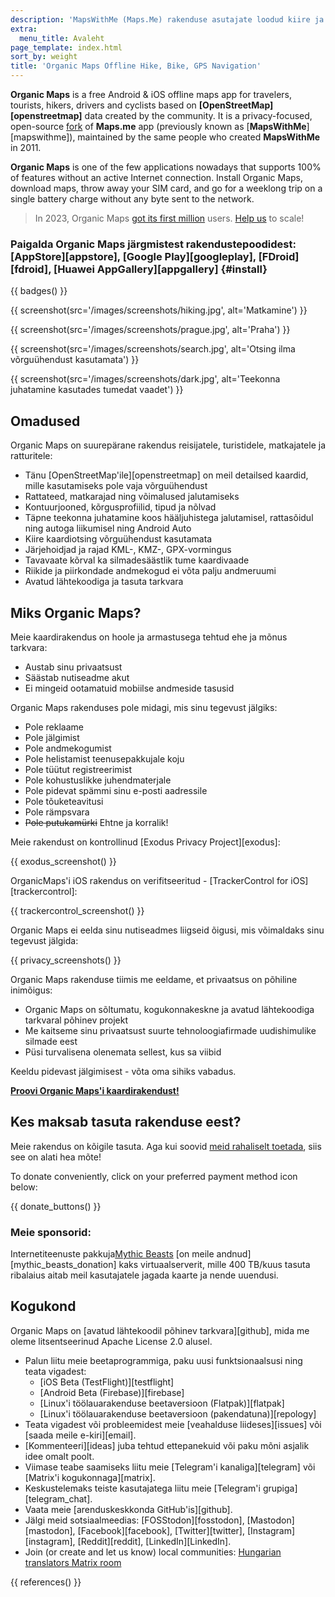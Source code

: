 ```yaml
---
description: 'MapsWithMe (Maps.Me) rakenduse asutajate loodud kiire ja detailne võrguühendust mittevajav kaardilahendus reisijatele, turistidele, autojuhtidele, matkajatele ja ratturitele.'
extra:
  menu_title: Avaleht
page_template: index.html
sort_by: weight
title: 'Organic Maps Offline Hike, Bike, GPS Navigation'
---
```


**Organic Maps** is a free Android & iOS offline maps app for travelers, tourists, hikers, drivers and cyclists based on **[OpenStreetMap][openstreetmap]** data created by the community.
It is a privacy-focused, open-source [fork][fork] of **Maps.me** app (previously known as [**MapsWithMe**][mapswithme]), maintained by the same people who created **MapsWithMe** in 2011.

**Organic Maps** is one of the few applications nowadays that supports 100% of features without an active Internet connection. Install Organic Maps, download maps, throw away your SIM card, and go for a weeklong trip on a single battery charge without any byte sent to the network.

> In 2023, Organic Maps [got its first million](@/news/2023-12-23/281/index.md) users. [Help us](@/donate/index.md) to scale!

### Paigalda Organic Maps järgmistest rakendustepoodidest: [AppStore][appstore], [Google Play][googleplay], [FDroid][fdroid], [Huawei AppGallery][appgallery] {#install}

{{ badges() }}

{{ screenshot(src='/images/screenshots/hiking.jpg', alt='Matkamine') }}

{{ screenshot(src='/images/screenshots/prague.jpg', alt='Praha') }}

{{ screenshot(src='/images/screenshots/search.jpg', alt='Otsing ilma
võrguühendust kasutamata') }}

{{ screenshot(src='/images/screenshots/dark.jpg', alt='Teekonna juhatamine
kasutades tumedat vaadet') }}

## Omadused

Organic Maps on suurepärane rakendus reisijatele, turistidele, matkajatele
ja ratturitele:

- Tänu [OpenStreetMap'ile][openstreetmap] on meil detailsed kaardid, mille
  kasutamiseks pole vaja võrguühendust
- Rattateed, matkarajad ning võimalused jalutamiseks
- Kontuurjooned, kõrgusprofiilid, tipud ja nõlvad
- Täpne teekonna juhatamine koos hääljuhistega jalutamisel, rattasõidul ning
  autoga liikumisel ning Android Auto
- Kiire kaardiotsing võrguühendust kasutamata
- Järjehoidjad ja rajad KML-, KMZ-, GPX-vormingus
- Tavavaate kõrval ka silmadesäästlik tume kaardivaade
- Riikide ja piirkondade andmekogud ei võta palju andmeruumi
- Avatud lähtekoodiga ja tasuta tarkvara

## Miks Organic Maps?

Meie kaardirakendus on hoole ja armastusega tehtud ehe ja mõnus tarkvara:

- Austab sinu privaatsust
- Säästab nutiseadme akut
- Ei mingeid ootamatuid mobiilse andmeside tasusid

Organic Maps rakenduses pole midagi, mis sinu tegevust jälgiks:

- Pole reklaame
- Pole jälgimist
- Pole andmekogumist
- Pole helistamist teenusepakkujale koju
- Pole tüütut registreerimist
- Pole kohustuslikke juhendmaterjale
- Pole pidevat spämmi sinu e-posti aadressile
- Pole tõuketeavitusi
- Pole rämpsvara
- ~~Pole putukamürki~~ Ehtne ja korralik!

Meie rakendust on kontrollinud [Exodus Privacy Project][exodus]:

{{ exodus_screenshot() }}

OrganicMaps'i iOS rakendus on verifitseeritud - [TrackerControl for
iOS][trackercontrol]:

{{ trackercontrol_screenshot() }}

Organic Maps ei eelda sinu nutiseadmes liigseid õigusi, mis võimaldaks sinu
tegevust jälgida:

{{ privacy_screenshots() }}

Organic Maps rakenduse tiimis me eeldame, et privaatsus on põhiline
inimõigus:

- Organic Maps on sõltumatu, kogukonnakeskne ja avatud lähtekoodiga
  tarkvaral põhinev projekt
- Me kaitseme sinu privaatsust suurte tehnoloogiafirmade uudishimulike
  silmade eest
- Püsi turvalisena olenemata sellest, kus sa viibid

Keeldu pidevast jälgimisest - võta oma sihiks vabadus.

**[Proovi Organic Maps'i kaardirakendust!](#install)**

## Kes maksab tasuta rakenduse eest?

Meie rakendus on kõigile tasuta. Aga kui soovid [meid rahaliselt
toetada](@/donate/index.md), siis see on alati hea mõte!

To donate conveniently, click on your preferred payment method icon below:

{{ donate_buttons() }}

### Meie sponsorid:

Internetiteenuste pakkuja[Mythic Beasts](https://www.mythic-beasts.com/) [on
meile andnud][mythic_beasts_donation] kaks virtuaalserverit, mille 400
TB/kuus tasuta ribalaius aitab meil kasutajatele jagada kaarte ja nende
uuendusi.

## Kogukond

Organic Maps on [avatud lähtekoodil põhinev tarkvara][github], mida me oleme
litsentseerinud Apache License 2.0 alusel.

- Palun liitu meie beetaprogrammiga, paku uusi funktsionaalsusi ning teata
  vigadest:
  * [iOS Beta (TestFlight)][testflight]
  * [Android Beta (Firebase)][firebase]
  * [Linux'i töölauarakenduse beetaversioon (Flatpak)][flatpak]
  * [Linux'i töölauarakenduse beetaversioon (pakendatuna)][repology]
- Teata vigadest või probleemidest meie [veahalduse liideses][issues] või
  [saada meile e-kiri][email].
- [Kommenteeri][ideas] juba tehtud ettepanekuid või paku mõni asjalik idee
  omalt poolt.
- Viimase teabe saamiseks liitu meie [Telegram'i kanaliga][telegram] või
  [Matrix'i kogukonnaga][matrix].
- Keskustelemaks teiste kasutajatega liitu meie [Telegram'i
  grupiga][telegram_chat].
- Vaata meie [arenduskeskkonda GitHub'is][github].
- Jälgi meid sotsiaalmeedias: [FOSStodon][fosstodon], [Mastodon][mastodon],
  [Facebook][facebook], [Twitter][twitter], [Instagram][instagram],
  [Reddit][reddit], [LinkedIn][LinkedIn].
- Join (or create and let us know) local communities: [Hungarian translators
  Matrix room](https://matrix.to/#/#organicmapstranslate_hu:matrix.org)

[fork]: https://en.wikipedia.org/wiki/Fork_(software_development)

{{ references() }}
